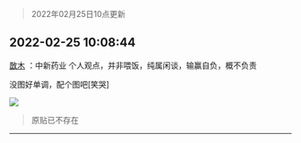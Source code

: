 > 2022年02月25日10点更新
<link rel="stylesheet" href="https://cdn.jsdelivr.net/gh/taotie6/sampleJSON@main/css/photo_show.css">
<meta name="referrer" content="no-referrer" />


 ## 2022-02-25 10:08:44 

 [㪚木](https://www.coolapk.com/feed/33806115?shareKey=NjcxN2E0ZjAyMmNhNjIxODNlYTc~) ：中新药业
个人观点，并非喂饭，纯属闲谈，输赢自负，概不负责

没图好单调，配个图吧[笑哭] 

<div class="album">
<img class="img-item" src="http://image.coolapk.com/feed/2022/0225/10/1081091_cf7fdcef_5372_3584_944@1949x3464.jpeg" />
</div>

> 原贴已不存在 

 ------- 

